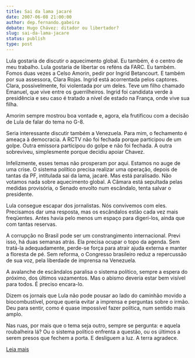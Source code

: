 ```yaml
---
title: Sai da lama jacaré
date: 2007-06-08 21:00:00
author: dep.fernando.gabeira
debate: Hugo Chávez: ditador ou libertador?
slug: sai-da-lama-jacare
status: publish 
type: post
---
```


  
Lula gostaria de discutir o aquecimento global. Eu também, é o centro de meu trabalho. Lula gostaria de libertar os reféns da FARC. Eu também. Fomos duas vezes a Celso Amorin, pedir por Ingrid Betancourt. E também por sua assessora, Clara Rojas. Ingrid está acorrentada pelos captores. Clara, possivelmente, foi violentada por um deles. Teve um filho chamado Emanuel, que vive entre os guerrilheiros. Ingrid foi candidata verde à presidência e seu caso é tratado a nível de estado na França, onde vive sua filha.  
  
Amorim sempre mostrou boa vontade e, agora, ela frutificou com a decisão de Lula de falar do tema no G-8.  
  
Seria interessante discutir também a Venezuela. Para mim, o fechamento é ameaça à democracia. A RCTV não foi fechada porque participou de um golpe. Outra emissora participou do golpe e não foi fechada. A outra sobreviveu, simplesmente porque decidiu apoiar Chavez.   
  
Infelizmente, esses temas não prosperam por aqui. Estamos no auge de uma crise. O sistema político precisa realizar uma operação, depois de tantas da PF, intitulada sai da lama, jacaré. Mas está paralisado. Não votamos nada sobre aquecimento global. A Câmara está sepultada pelas medidas provisória, o Senado envolto num escândalo, tenta salvar o presidente.  
  
Lula consegue escapar dos jornalistas. Nós convivemos com eles. Precisamos dar uma resposta, mas os escândalos estão cada vez mais freqüentes. Antes havia pelo menos um espaço para digeri-los, ainda que com tantas reservas.  
  
A corrupção no Brasil pode ser um constrangimento internacional. Previ isso, há duas semanas atrás. Ela precisa ocupar o topo da agenda. Sem tratá-la adequadamente, perde-se força para atrair ajuda externa e manter a floresta de pé. Sem reforma, o Congresso brasileiro reduz a repercussão de sua voz, pela liberdade de imprensa na Venezuela.  
  
A avalanche de escândalos paralisa o sistema político, sempre a espera do próximo, dos últimos vazamentos. Mas o abismo deveria estar bem visível para todos. É preciso encara-lo.  
  
Dizem os jornais que Lula não pode pousar ao lado do caminhão movido a biocombustível, porque queria evitar a imprensa e perguntas sobre o irmão. Deu para sentir, como é quase impossível fazer política, num sentido mais amplo.   
  
Nas ruas, por mais que o tema seja outro, sempre se pergunta: e aquela roubalheira lá? Ou o sistema político enfrenta a questão, ou os últimos a serem presos que fechem a porta. E desliguem a luz. A terra agradece.  
  
[Leia mais](http://www.gabeira.com.br/blog/blog.asp?id=3916)
